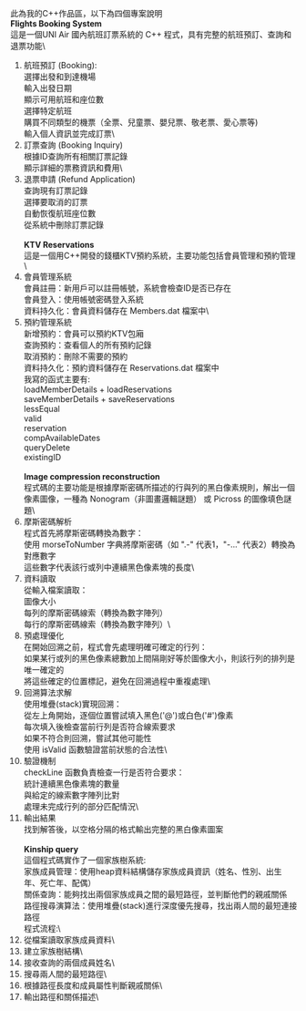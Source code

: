 此為我的C++作品區，以下為四個專案說明\
**Flights Booking System**\
這是一個UNI Air 國內航班訂票系統的 C++ 程式，具有完整的航班預訂、查詢和退票功能\
1. 航班預訂 (Booking):\
   選擇出發和到達機場\
   輸入出發日期\
   顯示可用航班和座位數\
   選擇特定航班\
   購買不同類型的機票（全票、兒童票、嬰兒票、敬老票、愛心票等)\
   輸入個人資訊並完成訂票\
2. 訂票查詢 (Booking Inquiry)\
   根據ID查詢所有相關訂票記錄\
   顯示詳細的票務資訊和費用\
3. 退票申請 (Refund Application)\
   查詢現有訂票記錄\
   選擇要取消的訂票\
   自動恢復航班座位數\
   從系統中刪除訂票記錄\
\
**KTV Reservations**\
這是一個用C++開發的錢櫃KTV預約系統，主要功能包括會員管理和預約管理\
1. 會員管理系統\
   會員註冊：新用戶可以註冊帳號，系統會檢查ID是否已存在\
   會員登入：使用帳號密碼登入系統\
   資料持久化：會員資料儲存在 Members.dat 檔案中\
2. 預約管理系統\
   新增預約：會員可以預約KTV包廂\
   查詢預約：查看個人的所有預約記錄\
   取消預約：刪除不需要的預約\
   資料持久化：預約資料儲存在 Reservations.dat 檔案中\
我寫的函式主要有:\
loadMemberDetails + loadReservations\
saveMemberDetails + saveReservations\
lessEqual\
valid\
reservation\
compAvailableDates\
queryDelete\
existingID\
\
**Image compression reconstruction**\
程式碼的主要功能是根據摩斯密碼所描述的行與列的黑白像素規則，解出一個像素圖像，一種為 Nonogram（非圖畫邏輯謎題） 或 Picross 的圖像填色謎題\
1. 摩斯密碼解析\
   程式首先將摩斯密碼轉換為數字：\
   使用 morseToNumber 字典將摩斯密碼（如 ".-" 代表1，"-..." 代表2）轉換為對應數字\
   這些數字代表該行或列中連續黑色像素塊的長度\
2. 資料讀取\
   從輸入檔案讀取：\
   圖像大小\
   每列的摩斯密碼線索（轉換為數字陣列）\
   每行的摩斯密碼線索（轉換為數字陣列）\
3. 預處理優化\
   在開始回溯之前，程式會先處理明確可確定的行列：\
   如果某行或列的黑色像素總數加上間隔剛好等於圖像大小，則該行列的排列是唯一確定的\
   將這些確定的位置標記，避免在回溯過程中重複處理\
4. 回溯算法求解\
   使用堆疊(stack)實現回溯：\
   從左上角開始，逐個位置嘗試填入黑色('@')或白色('#')像素\
   每次填入後檢查當前行列是否符合線索要求\
   如果不符合則回溯，嘗試其他可能性\
   使用 isValid 函數驗證當前狀態的合法性\
5. 驗證機制\
   checkLine 函數負責檢查一行是否符合要求：\
   統計連續黑色像素塊的數量\
   與給定的線索數字陣列比對\
   處理未完成行列的部分匹配情況\
6. 輸出結果\
   找到解答後，以空格分隔的格式輸出完整的黑白像素圖案\
\
**Kinship query**\
這個程式碼實作了一個家族樹系統:\
家族成員管理：使用heap資料結構儲存家族成員資訊（姓名、性別、出生年、死亡年、配偶）\
關係查詢：能夠找出兩個家族成員之間的最短路徑，並判斷他們的親戚關係\
路徑搜尋演算法：使用堆疊(stack)進行深度優先搜尋，找出兩人間的最短連接路徑\
程式流程:\
1. 從檔案讀取家族成員資料\
2. 建立家族樹結構\
3. 接收查詢的兩個成員姓名\
4. 搜尋兩人間的最短路徑\
5. 根據路徑長度和成員屬性判斷親戚關係\
6. 輸出路徑和關係描述\
